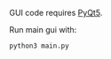 GUI code requires [PyQt5](https://www.riverbankcomputing.com/software/pyqt/intro).

Run main gui with:

    python3 main.py
